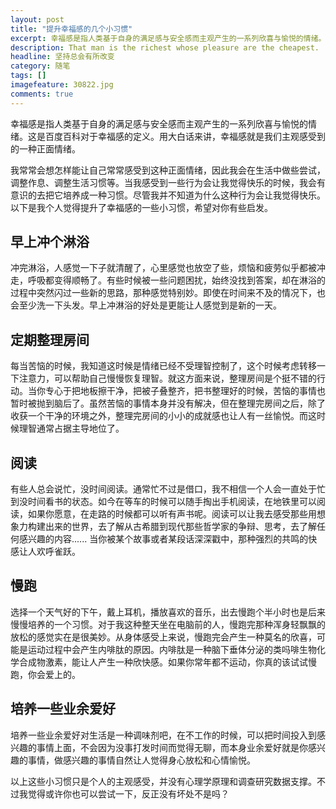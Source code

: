 ```yaml
---
layout: post
title: "提升幸福感的几个小习惯"
excerpt: 幸福感是指人类基于自身的满足感与安全感而主观产生的一系列欣喜与愉悦的情绪。我常常会想怎样能让自己常常感受到这种正面情绪，因此我会在生活中做些尝试，调整作息、调整生活习惯等。当我感受到一些行为会让我觉得快乐的时候，我会有意识的去把它培养成一种习惯。尽管我并不知道为什么这种行为会让我觉得快乐。
description: That man is the richest whose pleasure are the cheapest.
headline: 坚持总会有所改变
category: 随笔
tags: []
imagefeature: 30822.jpg
comments: true
---
```


幸福感是指人类基于自身的满足感与安全感而主观产生的一系列欣喜与愉悦的情绪。这是百度百科对于幸福感的定义。用大白话来讲，幸福感就是我们主观感受到的一种正面情绪。

我常常会想怎样能让自己常常感受到这种正面情绪，因此我会在生活中做些尝试，调整作息、调整生活习惯等。当我感受到一些行为会让我觉得快乐的时候，我会有意识的去把它培养成一种习惯。尽管我并不知道为什么这种行为会让我觉得快乐。以下是我个人觉得提升了幸福感的一些小习惯，希望对你有些启发。

## 早上冲个淋浴

冲完淋浴，人感觉一下子就清醒了，心里感觉也放空了些，烦恼和疲劳似乎都被冲走，呼吸都变得顺畅了。有些时候被一些问题困扰，始终没找到答案，却在淋浴的过程中突然闪过一些新的思路，那种感觉特别妙。即使在时间来不及的情况下，也会至少洗一下头发。早上冲淋浴的好处是更能让人感觉到是新的一天。

## 定期整理房间

每当苦恼的时候，我知道这时候是情绪已经不受理智控制了，这个时候考虑转移一下注意力，可以帮助自己慢慢恢复理智。就这方面来说，整理房间是个挺不错的行动。当你专心于把地板擦干净，把被子叠整齐，把书整理好的时候，苦恼的事情也暂时被抛到脑后了。虽然苦恼的事情本身并没有解决，但在整理完房间之后，除了收获一个干净的环境之外，整理完房间的小小的成就感也让人有一丝愉悦。而这时候理智通常占据主导地位了。

## 阅读

有些人总会说忙，没时间阅读。通常忙不过是借口，我不相信一个人会一直处于忙到没时间看书的状态。如今在等车的时候可以随手掏出手机阅读，在地铁里可以阅读，如果你愿意，在走路的时候都可以听有声书呢。阅读可以让我去感受那些用想象力构建出来的世界，去了解从古希腊到现代那些哲学家的争辩、思考，去了解任何感兴趣的内容...... 当你被某个故事或者某段话深深戳中，那种强烈的共鸣的快感让人欢呼雀跃。

## 慢跑

选择一个天气好的下午，戴上耳机，播放喜欢的音乐，出去慢跑个半小时也是后来慢慢培养的一个习惯。对于我这种整天坐在电脑前的人，慢跑完那种浑身轻飘飘的放松的感觉实在是很美妙。从身体感受上来说，慢跑完会产生一种莫名的欣喜，可能是运动过程中会产生内啡肽的原因。内啡肽是一种脑下垂体分泌的类吗啡生物化学合成物激素，能让人产生一种欣快感。如果你常年都不运动，你真的该试试慢跑，你会爱上的。

## 培养一些业余爱好

培养一些业余爱好对生活是一种调味剂吧，在不工作的时候，可以把时间投入到感兴趣的事情上面，不会因为没事打发时间而觉得无聊，而本身业余爱好就是你感兴趣的事情，做感兴趣的事情自然让人觉得身心放松和心情愉悦。

以上这些小习惯只是个人的主观感受，并没有心理学原理和调查研究数据支撑。不过我觉得或许你也可以尝试一下，反正没有坏处不是吗？

